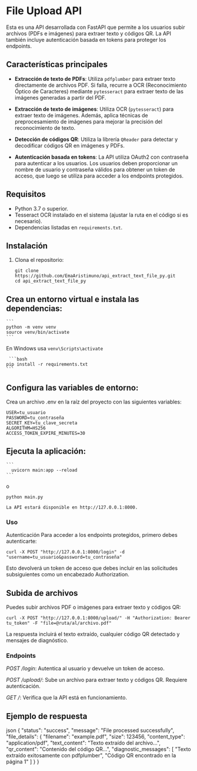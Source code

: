 # File Upload API

Esta es una API desarrollada con FastAPI que permite a los usuarios subir archivos (PDFs e imágenes) para extraer texto y códigos QR. La API también incluye autenticación basada en tokens para proteger los endpoints.

## Características principales

- **Extracción de texto de PDFs**: Utiliza `pdfplumber` para extraer texto directamente de archivos PDF. Si falla, recurre a OCR (Reconocimiento Óptico de Caracteres) mediante `pytesseract` para extraer texto de las imágenes generadas a partir del PDF.
  
- **Extracción de texto de imágenes**: Utiliza OCR (`pytesseract`) para extraer texto de imágenes. Además, aplica técnicas de preprocesamiento de imágenes para mejorar la precisión del reconocimiento de texto.

- **Detección de códigos QR**: Utiliza la librería `QReader` para detectar y decodificar códigos QR en imágenes y PDFs.

- **Autenticación basada en tokens**: La API utiliza OAuth2 con contraseña para autenticar a los usuarios. Los usuarios deben proporcionar un nombre de usuario y contraseña válidos para obtener un token de acceso, que luego se utiliza para acceder a los endpoints protegidos.

## Requisitos

- Python 3.7 o superior.
- Tesseract OCR instalado en el sistema (ajustar la ruta en el código si es necesario).
- Dependencias listadas en `requirements.txt`.

## Instalación

1. Clona el repositorio:

   ```
   git clone https://github.com/EmaAristimuno/api_extract_text_file_py.git
   cd api_extract_text_file_py
   ```

## Crea un entorno virtual e instala las dependencias:


    ```
    python -m venv venv
    source venv/bin/activate  
    ```

 En Windows usa 
 `venv\Scripts\activate`

     ```bash
    pip install -r requirements.txt
    ```
## Configura las variables de entorno:

Crea un archivo .env en la raíz del proyecto con las siguientes variables:

```
USER=tu_usuario
PASSWORD=tu_contraseña
SECRET_KEY=tu_clave_secreta
ALGORITHM=HS256
ACCESS_TOKEN_EXPIRE_MINUTES=30
```
## Ejecuta la aplicación:

    ```
      uvicorn main:app --reload
    ```   
o 
```
python main.py
```
    La API estará disponible en http://127.0.0.1:8000.
### Uso
Autenticación
Para acceder a los endpoints protegidos, primero debes autenticarte:

```
curl -X POST "http://127.0.0.1:8000/login" -d "username=tu_usuario&password=tu_contraseña"
```

Esto devolverá un token de acceso que debes incluir en las solicitudes subsiguientes como un encabezado Authorization.

## Subida de archivos
Puedes subir archivos PDF o imágenes para extraer texto y códigos QR:

```
curl -X POST "http://127.0.0.1:8000/upload/" -H "Authorization: Bearer tu_token" -F "file=@ruta/al/archivo.pdf"
```

La respuesta incluirá el texto extraído, cualquier código QR detectado y mensajes de diagnóstico.

### Endpoints
*POST /login*: Autentica al usuario y devuelve un token de acceso.

*POST /upload/*: Sube un archivo para extraer texto y códigos QR. Requiere autenticación.

*GET /*: Verifica que la API está en funcionamiento.

## Ejemplo de respuesta
json
{
  "status": "success",
  "message": "File processed successfully",
  "file_details": {
    "filename": "example.pdf",
    "size": 123456,
    "content_type": "application/pdf",
    "text_content": "Texto extraído del archivo...",
    "qr_content": "Contenido del código QR...",
    "diagnostic_messages": [
      "Texto extraído exitosamente con pdfplumber",
      "Código QR encontrado en la página 1"
    ]
  }
}